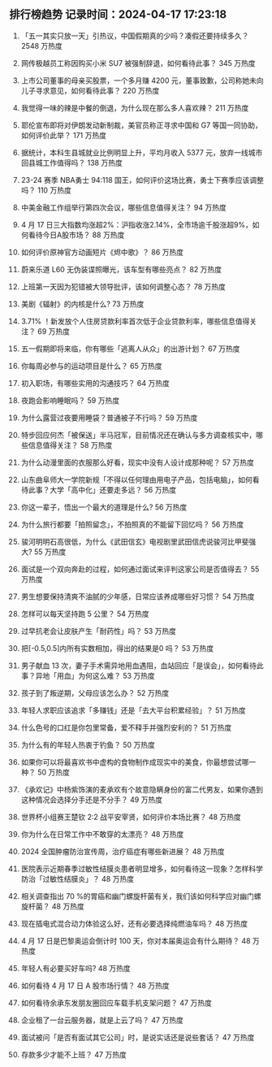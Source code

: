 
## 排行榜趋势 记录时间：2024-04-17 17:23:18
  
  1. 「五一其实只放一天」引热议，中国假期真的少吗？凑假还要持续多久？ 2548 万热度
    
  2. 网传极越员工称因购买小米 SU7 被强制辞退，如何看待此事？ 345 万热度
    
  3. 上市公司董事的母亲买股票，一个多月赚 4200 元，董事致歉，公司称她未向儿子寻求意见，如何看待此事？ 220 万热度
    
  4. 我觉得一味的辣是中餐的倒退，为什么现在那么多人喜欢辣？ 211 万热度
    
  5. 耶伦宣布即将对伊朗发动新制裁，美官员称正寻求中国和 G7 等国一同协助，如何评价此举？ 171 万热度
    
  6. 据统计，本科生县城就业比例明显上升，平均月收入 5377 元，放弃一线城市回县城工作值得吗？ 138 万热度
    
  7. 23-24 赛季 NBA勇士 94:118 国王，如何评价这场比赛，勇士下赛季应该调整吗？ 110 万热度
    
  8. 中美金融工作组举行第四次会议，哪些信息值得关注？ 94 万热度
    
  9. 4 月 17 日三大指数均涨超2%：沪指收涨2.14%，全市场逾千股涨超9%，如何看待今日A股市场？ 88 万热度
    
  10. 如何评价原神官方动画短片《烬中歌》？ 86 万热度
    
  11. 蔚来乐道 L60 无伪装谍照曝光，该车型有哪些亮点？ 82 万热度
    
  12. 上班第一天因为犯错被大领导批评，该如何调整心态？ 78 万热度
    
  13. 美剧《辐射》的内核是什么? 73 万热度
    
  14. 3.71% ！新发放个人住房贷款利率首次低于企业贷款利率，哪些信息值得关注？ 69 万热度
    
  15. 五一假期即将来临，你有哪些「逃离人从众」的出游计划？ 67 万热度
    
  16. 你每周必参与的运动项目是什么？ 65 万热度
    
  17. 初入职场，有哪些实用的沟通技巧？ 64 万热度
    
  18. 夜跑会影响睡眠吗？ 59 万热度
    
  19. 为什么露营过夜要用睡袋？普通被子不行吗？ 59 万热度
    
  20. 特步回应何杰「被保送」半马冠军，目前情况还在确认与多方调查核实中，哪些信息值得关注？ 58 万热度
    
  21. 为什么动漫里面的衣服那么好看，现实中没有人设计成那种呢？ 57 万热度
    
  22. 山东曲阜师大一学院新规「不得以任何理由用电子产品，包括电脑」，如何看待此事？大学「高中化」还要走多远？ 56 万热度
    
  23. 你这一辈子，悟出一个最大的道理是什么? 56 万热度
    
  24. 为什么旅行都要「拍照留念」，不拍照真的不能留下回忆吗？ 56 万热度
    
  25. 骏河明明石高很低，为什么《武田信玄》电视剧里武田信虎说骏河比甲斐强大? 55 万热度
    
  26. 面试是一个双向奔赴的过程，如何通过面试来评判这家公司是否值得去？ 55 万热度
    
  27. 男生想要保持清爽不油腻的少年感，日常应该养成哪些好习惯？ 54 万热度
    
  28. 怎样可以每天坚持跑 5 公里？ 54 万热度
    
  29. 过早抗老会让皮肤产生「耐药性」吗？ 53 万热度
    
  30. 把[-0.5,0.5]内所有实数相加，得出的结果是0 吗？ 53 万热度
    
  31. 男子献血 13 次，妻子手术需异地用血遇阻，血站回应「是误会」，如何看待此事？异地「用血」为何这么难？ 53 万热度
    
  32. 孩子到了叛逆期，父母应该怎么办？ 52 万热度
    
  33. 年轻人求职应该追求「多赚钱」还是「去大平台积累经验」？ 51 万热度
    
  34. 什么色号的口红是你包里常备，爱不释手并强烈安利的？ 51 万热度
    
  35. 为什么有的年轻人热衷于钓鱼？ 50 万热度
    
  36. 如果你可以将最喜欢书中虚构的食物制作成现实中的美食，你最想尝试哪一种？ 50 万热度
    
  37. 《承欢记》中杨紫饰演的麦承欢有个故意隐瞒身份的富二代男友，如果你遇到这种情况会选择分手还是不分手？ 49 万热度
    
  38. 世界杯小组赛王楚钦 2:2 战平安宰贤，如何评价本场比赛？ 48 万热度
    
  39. 你为什么在日常工作中不敢穿的太漂亮？ 48 万热度
    
  40. 2024 全国肿瘤防治宣传周，治疗癌症有哪些新进展？ 48 万热度
    
  41. 医院表示近期春季过敏性结膜炎患者明显增多，如何看待这一现象？怎样科学防治「过敏性结膜炎」？ 48 万热度
    
  42. 相关调查指出 70 %的胃癌和幽门螺旋杆菌有关，我们该如何科学应对幽门螺旋杆菌？ 48 万热度
    
  43. 现在插电式混合动力体验这么好，还有必要选择纯燃油车吗？ 48 万热度
    
  44. 4 月 17 日是巴黎奥运会倒计时 100 天，你对本届奥运会有什么期待？ 48 万热度
    
  45. 年轻人有必要买好车吗? 48 万热度
    
  46. 如何看待 4 月 17 日 A 股市场行情？ 48 万热度
    
  47. 如何看待余承东发朋友圈回应车载手机支架问题？ 47 万热度
    
  48. 企业租了一台云服务器，就是上云了吗？ 47 万热度
    
  49. 面试被问「是否有面试其它公司」时，是说实话还是说些套话？ 47 万热度
    
  50. 存款多少才能不上班？ 47 万热度
    
